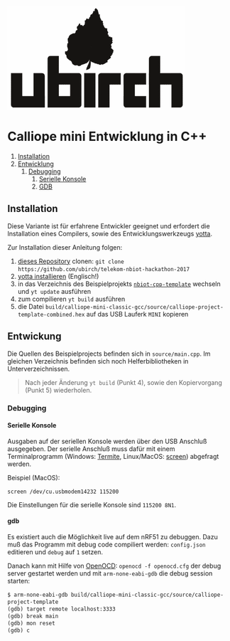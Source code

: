 [![ubirch GmbH](files/ubirch.png)](https://ubirch.com)

# Calliope mini Entwicklung in C++

1. [Installation](#installation)
2. [Entwicklung](#entwicklung)
    1. [Debugging](#debugging)
        1. [Serielle Konsole](#serielle-konsole)
        2. [GDB](#gdb)

## Installation

Diese Variante ist für erfahrene Entwickler geeignet und erfordert
die Installation eines Compilers, sowie des Entwicklungswerkzeugs 
[yotta](http://docs.yottabuild.org/#installing). 

Zur Installation dieser Anleitung folgen:

1. [dieses Repository](https://github.com/telekom-nbiot-hackathon-2017) clonen: `git clone https://github.com/ubirch/telekom-nbiot-hackathon-2017`
2. [yotta installieren](http://docs.yottabuild.org/#installing) (Englisch!)
3. in das Verzeichnis des Beispielprojekts [`nbiot-cpp-template`](nbiot-cpp-template) wechseln und `yt update` ausführen 
4. zum compilieren `yt build` ausführen
5. die Datei `build/calliope-mini-classic-gcc/source/calliope-project-template-combined.hex` auf das USB Lauferk `MINI` kopieren

## Entwickung

Die Quellen des Beispielprojects befinden sich in `source/main.cpp`. Im gleichen Verzeichnis befinden sich noch 
Helferbibliotheken in Unterverzeichnissen. 

> Nach jeder Änderung `yt build` (Punkt 4), sowie den Kopiervorgang (Punkt 5) wiederholen.

### Debugging

#### Serielle Konsole

Ausgaben auf der seriellen Konsole werden über den USB Anschluß ausgegeben. Der serielle Anschluß
muss dafür mit einem Terminalprogramm (Windows: [Termite](https://www.compuphase.com/software_termite.htm), Linux/MacOS: [screen](https://www.gnu.org/software/screen/)) abgefragt werden.

Beispiel (MacOS):
```
screen /dev/cu.usbmodem14232 115200
```

Die Einstellungen für die serielle Konsole sind `115200 8N1`.

#### gdb

Es existiert auch die Möglichkeit live auf dem nRF51 zu debuggen. Dazu muß das Programm mit 
debug code compiliert werden: `config.json` editieren und `debug` auf `1` setzen.

Danach kann mit Hilfe von [OpenOCD](http://openocd.org/): `openocd -f openocd.cfg` der debug server gestartet werden und 
mit `arm-none-eabi-gdb` die debug session starten:

```
$ arm-none-eabi-gdb build/calliope-mini-classic-gcc/source/calliope-project-template
(gdb) target remote localhost:3333
(gdb) break main
(gdb) mon reset
(gdb) c
```

